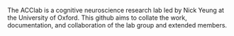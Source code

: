 The ACClab is a cognitive neuroscience research lab led by Nick Yeung at the University of Oxford.
This github aims to collate the work, documentation, and collaboration of the lab group and extended members. 
